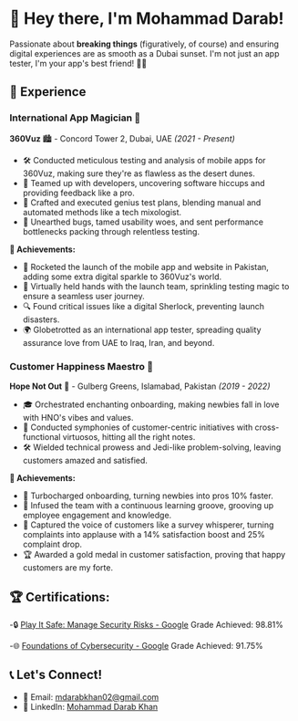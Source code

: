 # 👋 Hey there, I'm Mohammad Darab!

Passionate about **breaking things** (figuratively, of course) and ensuring digital experiences are as smooth as a Dubai sunset. I'm not just an app tester, I'm your app's best friend! 📱✨

## 🚀 Experience

### International App Magician 🎩
**360Vuz** 🏙️ - Concord Tower 2, Dubai, UAE
*(2021 - Present)*

- 🛠️ Conducted meticulous testing and analysis of mobile apps for 360Vuz, making sure they're as flawless as the desert dunes.
- 🤝 Teamed up with developers, uncovering software hiccups and providing feedback like a pro.
- 📝 Crafted and executed genius test plans, blending manual and automated methods like a tech mixologist.
- 🐛 Unearthed bugs, tamed usability woes, and sent performance bottlenecks packing through relentless testing.

**🌟 Achievements:**

- 🚀 Rocketed the launch of the mobile app and website in Pakistan, adding some extra digital sparkle to 360Vuz's world.
- 🤝 Virtually held hands with the launch team, sprinkling testing magic to ensure a seamless user journey.
- 🔍 Found critical issues like a digital Sherlock, preventing launch disasters.
- 🌍 Globetrotted as an international app tester, spreading quality assurance love from UAE to Iraq, Iran, and beyond.

### Customer Happiness Maestro 🎻
**Hope Not Out** 🌱 - Gulberg Greens, Islamabad, Pakistan
*(2019 - 2022)*

- 🎓 Orchestrated enchanting onboarding, making newbies fall in love with HNO's vibes and values.
- 🤝 Conducted symphonies of customer-centric initiatives with cross-functional virtuosos, hitting all the right notes.
- 🛠️ Wielded technical prowess and Jedi-like problem-solving, leaving customers amazed and satisfied.

**🌟 Achievements:**

- 🚄 Turbocharged onboarding, turning newbies into pros 10% faster.
- 🧠 Infused the team with a continuous learning groove, grooving up employee engagement and knowledge.
- 💬 Captured the voice of customers like a survey whisperer, turning complaints into applause with a 14% satisfaction boost and 25% complaint drop.
- 🏆 Awarded a gold medal in customer satisfaction, proving that happy customers are my forte.

## 🏆 Certifications:
-🔒 [Play It Safe: Manage Security Risks - Google](https://www.coursera.org/account/accomplishments/certificate/FNWTVKDEBUBD)
Grade Achieved: 98.81%

-🌐 [Foundations of Cybersecurity - Google](https://www.coursera.org/account/accomplishments/certificate/ZJC6DYC3W7GR)
Grade Achieved: 91.75%

## 📞 Let's Connect!

- 📧 Email: [mdarabkhan02@gmail.com](mailto:mdarabkhan02@gmail.com)
- 💼 LinkedIn: [Mohammad Darab Khan](https://www.linkedin.com/in/mohammad-darab-khan-66097024b/)
